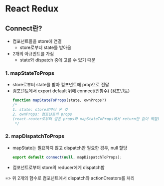 # React Redux

## Connect란?

- 컴포넌트들을 store에 연결
  - store로부터 state를 받아옴
- 2개의 아규먼트를 가짐
  - state와 dispatch 중에 고를 수 있기 때문

### 1. mapStateToProps

- store로부터 state를 받아 컴포넌트에 prop으로 전달
- 컴포넌트에서 export default 뒤에 connect(빈함수) (컴포넌트)
  ```js
  function mapStateToProps(state, ownProps?)
  /*
  1. state: store로부터 온 것
  2. ownProps: 컴포넌트의 props
  (react-router로부터 받은 props와 mapStateToProps에서 return한 값이 찍힘)
   */
  ```

### 2. mapDispatchToProps

- mapState는 필요하지 않고 dispatch만 필요한 경우, null 할당
  ```js
  export default connect(null, mapDispatchToProps);
  ```
- 컴포넌트로부터 store의 reducer에게 dispatch함

=> 위 2개의 함수로 컴포넌트에서 dispatch와 actionCreators를 처리
